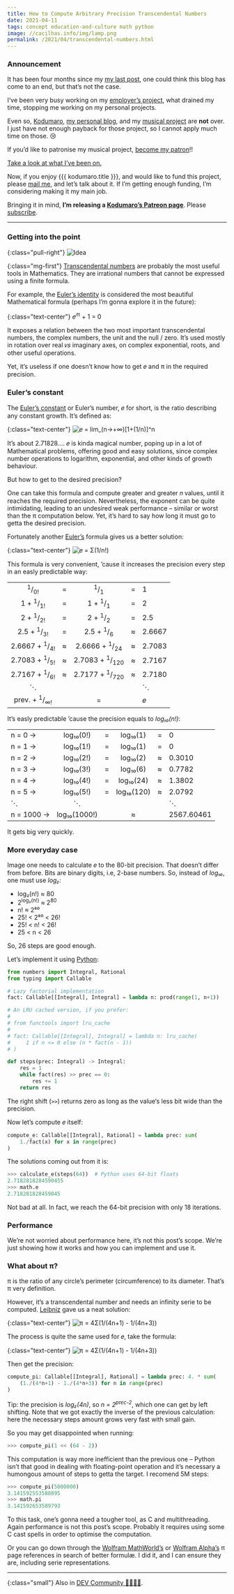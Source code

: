 ```yaml
---
title: How to Compute Arbitrary Precision Transcendental Numbers
date: 2021-04-11
tags: concept education-and-culture math python
image: //cacilhas.info/img/lamp.png
permalink: /2021/04/transcendental-numbers.html
---
```

[dev.to]: https://dev.to/cacilhas/how-to-compute-arbitrary-precision-transcendental-numbers-59lc
[email]: mailto:kodumaro@cacilhas.info
[euler]: https://mathworld.wolfram.com/e.html
[eulers-formula]: https://mathworld.wolfram.com/EulerFormula.html
[leibniz]: https://www.wolframalpha.com/input/?i=Gottfried+Wilhelm+Leibniz
[leonhard-euler]: https://www.wolframalpha.com/input/?i=Leonhard+Euler
[mathworld-pi]: https://mathworld.wolfram.com/Pi.html#related
[patreon-kodumaro]: https://www.patreon.com/kodumaro
[patreon-montegasppa]: https://www.patreon.com/cacilhas
[patronise]: https://www.patreon.com/join/cacilhas?
[python]: https://www.python.org/
[subscribe]: https://www.patreon.com/join/kodumaro?
[transcendental]: https://mathworld.wolfram.com/TranscendentalNumber.html
[wolframalpha-pi]: https://www.wolframalpha.com/input/?i=pi
[youtube]: https://www.youtube.com/channel/UCVJR3ltOPy2fQ7zxzXjUvJA

### Announcement

It has been four months since my
<a href="{{{ kodumaro.url }}}/2020/12/implicit-conversions.html">my last post</a>,
one could think this blog has come to an end, but that’s not the case.

I’ve been very busy working on my
<a href="https://contabilone.com/" title="Expect the site‘s gonna be published soon.">employer’s project</a>,
what drained my time, stopping me working on my personal projects.

Even so, <a href="{{{ site }}}">Kodumaro</a>,
<a href="{{{ montegasppa.url }}}">my personal blog</a>, and my
[musical project][patreon-montegasppa] are **not** over. I just have not enough
payback for those project, so I cannot apply much time on those. 😢

If you’d like to patronise my musical project, [become my patron][patronise]!!

[Take a look at what I’ve been on.][youtube]

Now, if you enjoy {{{ kodumaro.title }}}, and would like to fund this project,
please [mail me][email], and let’s talk about it. If I’m getting enough
funding, I’m considering making it my main job.

Bringing it in mind,
<strong>I’m releasing a <a href="{{{ patreon.url }}}">Kodumaro’s Patreon page</a></strong>.
Please [subscribe][subscribe].

-----

### Getting into the point

{:class="pull-right"} <img src="{{{ image }}}" alt="Idea"/>

{:class="mg-first"} [Transcendental numbers][transcendental] are probably the
most useful tools in Mathematics. They are irrational numbers that cannot be
expressed using a finite formula.

For example, the [Euler’s identity][eulers-formula] is considered the most
beautiful Mathematical formula (perhaps I’m gonna explore it in the future):

{:class="text-center"} 𝑒<sup>𝑖π</sup> + 1 = 0

It exposes a relation between the two most important transcendental numbers, the
complex numbers, the unit and the null / zero. It’s used mostly in rotation
over real 𝑣𝑠 imaginary axes, on complex exponential, roots, and other useful
operations.

Yet, it’s useless if one doesn’t know how to get 𝑒 and π in the required
precision.

### Euler’s constant

The [Euler’s constant][euler] or Euler’s number, 𝑒 for short, is the ratio
describing any constant growth. It’s defined as:

{:class="text-center"} <img src="{{{ cacilhas.url }}}/img/euler.png" alt="𝑒 = lim_(n→+∞)[1+(1/n)]^n" />

It’s about 2.71828…. 𝑒 is kinda magical number, poping up in a lot of
Mathematical problems, offering good and easy solutions, since complex number
operations to logarithm, exponential, and other kinds of growth behaviour.

But how to get to the desired precision?

One can take this formula and compute greater and greater 𝑛 values, until it
reaches the required precision. Nevertheless, the exponent can be quite
intimidating, leading to an undesired weak performance – similar or worst than
the π computation below. Yet, it’s hard to say how long it must go to getta the
desired precision.

Fortunately another [Euler’s][leonhard-euler] formula gives us a better
solution:

{:class="text-center"} <img src="{{{ cacilhas.url }}}/img/fact-euler.png" alt="𝑒 = Σ(1/n!)" />

This formula is very convenient, ’cause it increases the precision every step
in an easly predictable way:

|                                     |   |                                      |   |        |
|:-----------------------------------:|---|:------------------------------------:|---|--------|
| <sup>1</sup>/<sub>0!</sub>          | = | <sup>1</sup>/<sub>1</sub>            | = | 1      |
| 1 + <sup>1</sup>/<sub>1!</sub>      | = | 1 + <sup>1</sup>/<sub>1</sub>        | = | 2      |
| 2 + <sup>1</sup>/<sub>2!</sub>      | = | 2 + <sup>1</sup>/<sub>2</sub>        | = | 2.5    |
| 2.5 + <sup>1</sup>/<sub>3!</sub>    | = | 2.5 + <sup>1</sup>/<sub>6</sub>      | ≈ | 2.6667 |
| 2.6667 + <sup>1</sup>/<sub>4!</sub> | ≈ | 2.6666 + <sup>1</sup>/<sub>24</sub>  | ≈ | 2.7083 |
| 2.7083 + <sup>1</sup>/<sub>5!</sub> | ≈ | 2.7083 + <sup>1</sup>/<sub>120</sub> | ≈ | 2.7167 |
| 2.7167 + <sup>1</sup>/<sub>6!</sub> | ≈ | 2.7177 + <sup>1</sup>/<sub>720</sub> | ≈ | 2.7180 |
| ⋱                                   |   |                                      |   | ⋱     |
| prev. + <sup>1</sup>/<sub>∞!</sub>  |   | =                                    |   | 𝑒      |

It’s easly predictable ’cause the precision equals to *log₁₀(n!)*:

|            |              |   |            |   |            |
|------------|:------------:|---|:----------:|---|------------|
| n = 0 →    | log₁₀(0!)    | = | log₁₀(1)   | = | 0          |
| n = 1 →    | log₁₀(1!)    | = | log₁₀(1)   | = | 0          |
| n = 2 →    | log₁₀(2!)    | = | log₁₀(2)   | ≈ | 0.3010     |
| n = 3 →    | log₁₀(3!)    | = | log₁₀(6)   | ≈ | 0.7782     |
| n = 4 →    | log₁₀(4!)    | = | log₁₀(24)  | ≈ | 1.3802     |
| n = 5 →    | log₁₀(5!)    | = | log₁₀(120) | ≈ | 2.0792     |
| ⋱          | ⋱            |   |           |   | ⋱           |
| n = 1000 → | log₁₀(1000!) |   | ≈          |   | 2567.60461 |

It gets big very quickly.

### More everyday case

Image one needs to calculate 𝑒 to the 80-bit precision. That doesn’t differ from
before. Bits are binary digits, i.e, 2-base numbers. So, instead of *log₁₀*, one
must use *log₂*:

- log₂(n!) ≈ 80
- 2<sup>log₂(n!)</sup> ≈ 2<sup>80</sup>
- n! ≈ 2⁸⁰
- 25! &lt; 2⁸⁰ &lt; 26!
- 25! &lt; n! &lt; 26!
- 25 &lt; n &lt; 26

So, 26 steps are good enough.

Let’s implement it using [Python][python]:

```python
from numbers import Integral, Rational
from typing import Callable

# Lazy factorial implementation
fact: Callable[[Integral], Integral] = lambda n: prod(range(1, n+1))

# An LRU cached version, if you prefer:
#
# from functools import lru_cache
#
# fact: Callable[[Integral], Integral] = lambda n: lru_cache(
#     1 if n <= 0 else (n * fact(n - 1))
# )

def steps(prec: Integral) -> Integral:
    res = 1
    while fact(res) >> prec == 0:
        res += 1
    return res
```

The right shift (`>>`) returns zero as long as the value‘s less bit wide than
the precision.

Now let’s compute 𝑒 itself:

```python
compute_e: Callable[[Integral], Rational] = lambda prec: sum(
    1./fact(x) for x in range(prec)
)
```

The solutions coming out from it is:

```python
>>> calculate_e(steps(64))  # Python uses 64-bit floats
2.7182818284590455
>>> math.e
2.718281828459045
```

Not bad at all. In fact, we reach the 64-bit precision with only 18 iterations.

### Performance

We’re not worried about performance here, it’s not this post’s scope. We’re just
showing how it works and how you can implement and use it.

### What about π?

π is the ratio of any circle’s perimeter (circumference) to its diameter. That’s
π very definition.

However, it’s a transcendental number and needs an infinity serie to be
computed. [Leibniz][leibniz] gave us a neat solution:

{:class="text-center"} <img src="{{{ cacilhas.url }}}/img/leibniz-pi.png" alt="π = 4Σ(1/(4n+1) - 1/(4n+3))" />

The process is quite the same used for 𝑒, take the formula:

{:class="text-center"} <img src="{{{ cacilhas.url }}}/img/leibniz-pi-alt.png" alt="π = 4Σ(1/(4n+1) - 1/(4n+3))" />

Then get the precision:

```python
compute_pi: Callable[[Integral], Rational] = lambda prec: 4. * sum(
    (1./(4*n+1) - 1./(4*n+3)) for n in range(prec)
)
```

Tip: the precision is *log₂(4n)*, so <em>n = 2<sup>prec-2</sup></em>, which one
can get by left shifting. Note that we got exactly the inverse of the previous
calculation: here the necessary steps amount grows very fast with small gain.

So you may get disappointed when running:

```python
>>> compute_pi(1 << (64 - 2))
```

This computation is way more inefficient than the previous one – Python isn’t
that good in dealing with floating-point operation and it’s necessary a
humongous amount of steps to getta the target. I recomend 5M steps:

```python
>>> compute_pi(5000000)
3.141592553588895
>>> math.pi
3.141592653589793
```

To this task, one’s gonna need a tougher tool, as C and multithreading. Again
performance is not this post’s scope. Probably it requires using some C cast
spells in order to optimise the computation.

Or you can go down through the [Wolfram MathWorld’s][mathworld-pi] or
[Wolfram Alpha’s][wolframalpha-pi] π page references in search of better
formulæ. I did it, and I can ensure they are, including serie representations.

-----

{:class="small"} Also in [DEV Community 👩‍💻👨‍💻][dev.to].
